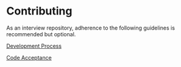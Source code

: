 # Contributing

As an interview repository, adherence to the following guidelines is recommended but optional.

[Development Process](https://oitkb.colorado.edu/x/3waXAg)

[Code Acceptance](https://oitkb.colorado.edu/x/oZEQAg)
